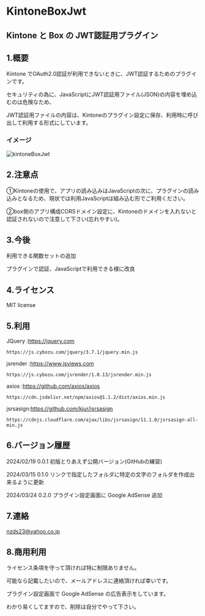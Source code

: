 # KintoneBoxJwt

## Kintone と Box の JWT認証用プラグイン

## 1.概要

Kintone でOAuth2.0認証が利用できないときに、JWT認証するためのプラグインです。

セキュリティの為に、JavaScriptにJWT認証用ファイル(JSON)の内容を埋め込むのは危険なため、

JWT認証用ファイルの内容は、Kintoneのプラグイン設定に保存、利用時に呼び出して利用する形式にしています。

### イメージ

  ![kintoneBoxJwt](https://github.com/noz-23/KintoneBoxJwt/assets/160399039/486af437-68f6-4227-8a26-3453f9db4c01)

## 2.注意点

①Kintoneの使用で、アプリの読み込みはJavaScriptの次に、プラグインの読み込みとなるため、現状では利用JavaScriptは組み込む形でご利用ください。

②box側のアプリ構成CORSドメイン設定に、Kintoneのドメインを入れないと認証されないので注意して下さい(忘れやすい)。

## 3.今後

利用できる関数セットの追加

プラグインで認証、JavaScriptで利用できる様に改良

## 4.ライセンス

MIT license

## 5.利用

JQuery   :https://jquery.com

    https://js.cybozu.com/jquery/3.7.1/jquery.min.js
          

jsrender :https://www.jsviews.com

    https://js.cybozu.com/jsrender/1.0.13/jsrender.min.js


axios    :https://github.com/axios/axios

    https://cdn.jsdelivr.net/npm/axios@1.1.2/dist/axios.min.js


jsrsasign:https://github.com/kjur/jsrsasign

    https://cdnjs.cloudflare.com/ajax/libs/jsrsasign/11.1.0/jsrsasign-all-min.js


## 6.バージョン履歴

 2024/02/19 0.0.1 初版とりあえず公開バージョン(GitHubの練習)

 2024/03/15 0.1.0 リンクで指定したフォルダに特定の文字のフォルダを作成出来るように更新

 2024/03/24 0.2.0 プラグイン設定画面に Google AdSense 追加

## 7.連絡

nzds23@yahoo.co.jp

## 8.商用利用

ライセンス条項を守って頂ければ特に制限ありません。

可能なら記載したいので、メールアドレスに連絡頂ければ幸いです。

プラグイン設定画面で Google AdSense の広告表示をしています。

わかり易くしてますので、削除は自分でやって下さい。


